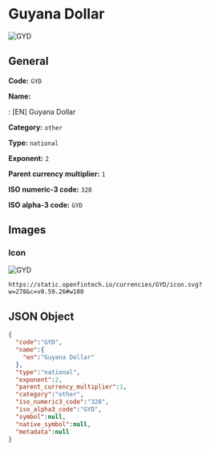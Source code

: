 
# Guyana Dollar 
![GYD](https://static.openfintech.io/currencies/GYD/icon.svg?w=278&c=v0.59.26#w100)  

## General 
 
**Code:** `GYD` 
 
**Name:** 
 
:	[EN] Guyana Dollar 
 
**Category:** `other` 
 
**Type:** `national` 
 
**Exponent:** `2` 
 
**Parent currency multiplier:** `1` 
 
**ISO numeric-3 code:** `328` 
 
**ISO alpha-3 code:** `GYD` 
 

## Images 

### Icon 
 
![GYD](https://static.openfintech.io/currencies/GYD/icon.svg?w=278&c=v0.59.26#w100)  

```
https://static.openfintech.io/currencies/GYD/icon.svg?w=278&c=v0.59.26#w100
```  

## JSON Object 

```json
{
  "code":"GYD",
  "name":{
    "en":"Guyana Dollar"
  },
  "type":"national",
  "exponent":2,
  "parent_currency_multiplier":1,
  "category":"other",
  "iso_numeric3_code":"328",
  "iso_alpha3_code":"GYD",
  "symbol":null,
  "native_symbol":null,
  "metadata":null
}
```  
